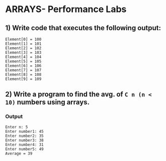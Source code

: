 # ARRAYS- Performance Labs

## 1) Write code that executes the following output: 
```
Element[0] = 100
Element[1] = 101
Element[2] = 102
Element[3] = 103
Element[4] = 104
Element[5] = 105
Element[6] = 106
Element[7] = 107
Element[8] = 108
Element[9] = 109
```
## 2) Write a program to find the avg. of ```C n (n < 10)``` numbers using arrays.

### Output
```
Enter n: 5
Enter number1: 45
Enter number2: 35
Enter number3: 38
Enter number4: 31
Enter number5: 49
Average = 39
```
